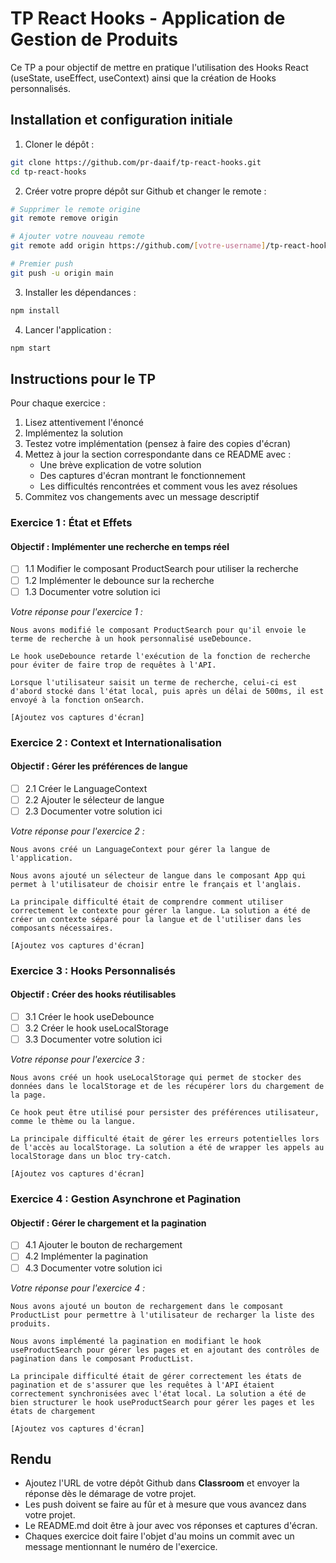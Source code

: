 # TP React Hooks - Application de Gestion de Produits

Ce TP a pour objectif de mettre en pratique l'utilisation des Hooks React (useState, useEffect, useContext) ainsi que la création de Hooks personnalisés.

## Installation et configuration initiale

1. Cloner le dépôt :

```bash
git clone https://github.com/pr-daaif/tp-react-hooks.git
cd tp-react-hooks
```

2. Créer votre propre dépôt sur Github et changer le remote :

```bash
# Supprimer le remote origine
git remote remove origin

# Ajouter votre nouveau remote
git remote add origin https://github.com/[votre-username]/tp-react-hooks.git

# Premier push
git push -u origin main
```

3. Installer les dépendances :

```bash
npm install
```

4. Lancer l'application :

```bash
npm start
```

## Instructions pour le TP

Pour chaque exercice :

1. Lisez attentivement l'énoncé
2. Implémentez la solution
3. Testez votre implémentation (pensez à faire des copies d'écran)
4. Mettez à jour la section correspondante dans ce README avec :
   - Une brève explication de votre solution
   - Des captures d'écran montrant le fonctionnement
   - Les difficultés rencontrées et comment vous les avez résolues
5. Commitez vos changements avec un message descriptif

### Exercice 1 : État et Effets

#### Objectif : Implémenter une recherche en temps réel

- [ ] 1.1 Modifier le composant ProductSearch pour utiliser la recherche
- [ ] 1.2 Implémenter le debounce sur la recherche
- [ ] 1.3 Documenter votre solution ici

_Votre réponse pour l'exercice 1 :_

```
Nous avons modifié le composant ProductSearch pour qu'il envoie le terme de recherche à un hook personnalisé useDebounce.

Le hook useDebounce retarde l'exécution de la fonction de recherche pour éviter de faire trop de requêtes à l'API.

Lorsque l'utilisateur saisit un terme de recherche, celui-ci est d'abord stocké dans l'état local, puis après un délai de 500ms, il est envoyé à la fonction onSearch.

[Ajoutez vos captures d'écran]
```

### Exercice 2 : Context et Internationalisation

#### Objectif : Gérer les préférences de langue

- [ ] 2.1 Créer le LanguageContext
- [ ] 2.2 Ajouter le sélecteur de langue
- [ ] 2.3 Documenter votre solution ici

_Votre réponse pour l'exercice 2 :_

```
Nous avons créé un LanguageContext pour gérer la langue de l'application.

Nous avons ajouté un sélecteur de langue dans le composant App qui permet à l'utilisateur de choisir entre le français et l'anglais.

La principale difficulté était de comprendre comment utiliser correctement le contexte pour gérer la langue. La solution a été de créer un contexte séparé pour la langue et de l'utiliser dans les composants nécessaires.

[Ajoutez vos captures d'écran]
```

### Exercice 3 : Hooks Personnalisés

#### Objectif : Créer des hooks réutilisables

- [ ] 3.1 Créer le hook useDebounce
- [ ] 3.2 Créer le hook useLocalStorage
- [ ] 3.3 Documenter votre solution ici

_Votre réponse pour l'exercice 3 :_

```
Nous avons créé un hook useLocalStorage qui permet de stocker des données dans le localStorage et de les récupérer lors du chargement de la page.

Ce hook peut être utilisé pour persister des préférences utilisateur, comme le thème ou la langue.

La principale difficulté était de gérer les erreurs potentielles lors de l'accès au localStorage. La solution a été de wrapper les appels au localStorage dans un bloc try-catch.

[Ajoutez vos captures d'écran]
```

### Exercice 4 : Gestion Asynchrone et Pagination

#### Objectif : Gérer le chargement et la pagination

- [ ] 4.1 Ajouter le bouton de rechargement
- [ ] 4.2 Implémenter la pagination
- [ ] 4.3 Documenter votre solution ici

_Votre réponse pour l'exercice 4 :_

```
Nous avons ajouté un bouton de rechargement dans le composant ProductList pour permettre à l'utilisateur de recharger la liste des produits.

Nous avons implémenté la pagination en modifiant le hook useProductSearch pour gérer les pages et en ajoutant des contrôles de pagination dans le composant ProductList.

La principale difficulté était de gérer correctement les états de pagination et de s'assurer que les requêtes à l'API étaient correctement synchronisées avec l'état local. La solution a été de bien structurer le hook useProductSearch pour gérer les pages et les états de chargement

[Ajoutez vos captures d'écran]
```

## Rendu

- Ajoutez l'URL de votre dépôt Github dans **Classroom** et envoyer la réponse dès le démarage de votre projet.
- Les push doivent se faire au fûr et à mesure que vous avancez dans votre projet.
- Le README.md doit être à jour avec vos réponses et captures d'écran.
- Chaques exercice doit faire l'objet d'au moins un commit avec un message mentionnant le numéro de l'exercice.
